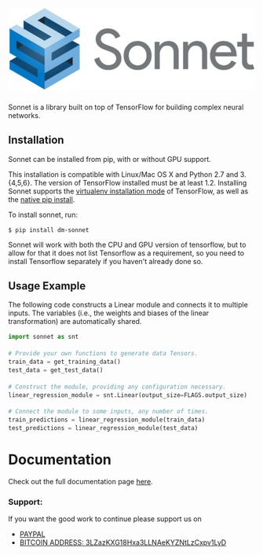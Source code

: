 # ![Sonnet](images/sonnet_logo.png)

Sonnet is a library built on top of TensorFlow for building complex neural
networks.


## Installation

Sonnet can be installed from pip, with or without GPU support.

This installation is compatible with Linux/Mac OS X and Python 2.7 and
3.{4,5,6}. The version of TensorFlow installed must be at least 1.2. Installing
Sonnet supports the [virtualenv installation mode](https://www.tensorflow.org/install/install_linux#installing_with_virtualenv)
of TensorFlow, as well as the [native pip install](https://www.tensorflow.org/install/install_linux#installing_with_native_pip).

To install sonnet, run:

```shell
$ pip install dm-sonnet
```

Sonnet will work with both the CPU and GPU version of tensorflow, but to allow
for that it does not list Tensorflow as a requirement, so you need to install
Tensorflow separately if you haven't already done so.

## Usage Example

The following code constructs a Linear module and connects it to multiple
inputs. The variables (i.e., the weights and biases of the linear
transformation) are automatically shared.

```python
import sonnet as snt

# Provide your own functions to generate data Tensors.
train_data = get_training_data()
test_data = get_test_data()

# Construct the module, providing any configuration necessary.
linear_regression_module = snt.Linear(output_size=FLAGS.output_size)

# Connect the module to some inputs, any number of times.
train_predictions = linear_regression_module(train_data)
test_predictions = linear_regression_module(test_data)
```

# Documentation

Check out the full documentation page
[here](https://deepmind.github.io/sonnet/).

### Support:

If you want the good work to continue please support us on

* [PAYPAL](https://www.paypal.me/ishandutta2007)
* [BITCOIN ADDRESS: 3LZazKXG18Hxa3LLNAeKYZNtLzCxpv1LyD](https://www.coinbase.com/join/5a8e4a045b02c403bc3a9c0c)

